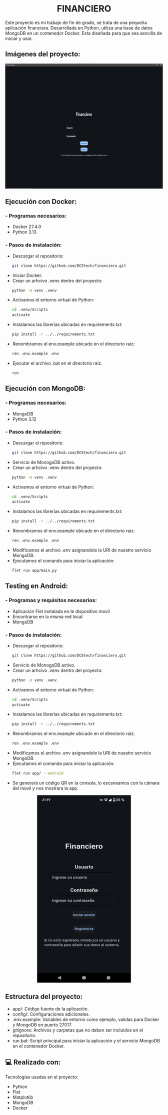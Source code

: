 <h1 align="center" id="title">FINANCIERO</h1>

<p id="description">Este proyecto es mi trabajo de fin de grado, se trata de una pequeña aplicación financiera. Desarrollada en Python, utiliza una base de datos MongoDB en un contenedor Docker. Esta diseñada para que sea sencilla de iniciar y usar.</p>

<h2>Imágenes del proyecto:</h2>
<p align="center">
   <img src="img/login.png" alt="project-screenshot" width="600" height="400" align="center">
</p>

<h2>Ejecución con Docker:</h2>
<h3>- Programas necesarios: </h3>

* Docker 27.4.0
* Python 3.13

<h3>- Pasos de instalación: </h3>

* Descargar el repositorio:
```bash
   git clone https://github.com/DCEtech/financiero.git
```
* Iniciar Docker.
* Crear un arhcivo .venv dentro del proyecto:
```bash
   python -m venv .venv
```
* Activamos el entorno virtual de Python: 
```bash
   cd .venv/Scripts 
   activate
```
* Instalamos las librerías ubicadas en requirements.txt:
```bash
   pip install -r ../../requirements.txt
```
* Renombramos el env.example ubicado en el directorio raíz: 
```bash
   ren .env.example .env
```
* Ejecutar el archivo .bat en el directorio raíz.
```bash
   run
```

<h2>Ejecución con MongoDB:</h2>
<h3>- Programas necesarios: </h3>

* MongoDB
* Python 3.12

<h3>- Pasos de instalación: </h3>

* Descargar el repositorio:
```bash
   git clone https://github.com/DCEtech/financiero.git
```
* Servicio de MonogoDB activo.
* Crear un arhcivo .venv dentro del proyecto:
```bash
   python -m venv .venv
```
* Activamos el entorno virtual de Python: 
```bash
   cd .venv/Scripts 
   activate
```
* Instalamos las librerías ubicadas en requirements.txt:
```bash
   pip install -r ../../requirements.txt
```
* Renombramos el env.example ubicado en el directorio raíz: 
```bash
   ren .env.example .env
```
* Modificamos el archivo .env asignandole la URI de nuestro servicio MongoDB.
* Ejecutamos el comando para iniciar la aplicación: 
```bash
   flet run app/main.py
```

<h2>Testing en Android:</h2>
<h3>- Programas y requisitos necesarios: </h3>


* Aplicación Flet instalada en le dispositivo movil
* Encontrarse en la misma red local 
* MongoDB

<h3>- Pasos de instalación: </h3>

* Descargar el repositorio:
```bash
   git clone https://github.com/DCEtech/financiero.git
```
* Servicio de MonogoDB activo.
* Crear un arhcivo .venv dentro del proyecto:
```bash
   python -m venv .venv
```
* Activamos el entorno virtual de Python: 
```bash
   cd .venv/Scripts 
   activate
```
* Instalamos las librerías ubicadas en requirements.txt:
```bash
   pip install -r ../../requirements.txt
```
* Renombramos el env.example ubicado en el directorio raíz: 
```bash
   ren .env.example .env
```
* Modificamos el archivo .env asignandole la URI de nuestro servicio MongoDB.
* Ejecutamos el comando para iniciar la aplicación: 
```bash
   flet run app/ --android
```
* Se generará un código QR en la consola, lo escaneamos con la cámara del movil y nos mostrara la app.
  
<p align="center">
   <img src="img/movil_login.png" alt="project-screenshot" width="300" height="600">
</p>

<h2>Estructura del proyecto:</h2>

* app/: Código fuente de la aplicación.
* config/: Configuraciones adicionales.
* .env.example: Variables de entorno como ejemplo, validas para Docker y MongoDB en puerto 27017.
* gitignore: Archivos y carpetas que no deben ser incluidos en el repositorio.
* run.bat: Script principal para iniciar la aplicación y el servicio MongoDB en el contenedor Docker.

<h2>💻 Realizado con:</h2>

Tecnologías usadas en el proyecto:

*   Python
*   Flet
*   Matplotlib
*   MongoDB
*   Docker
